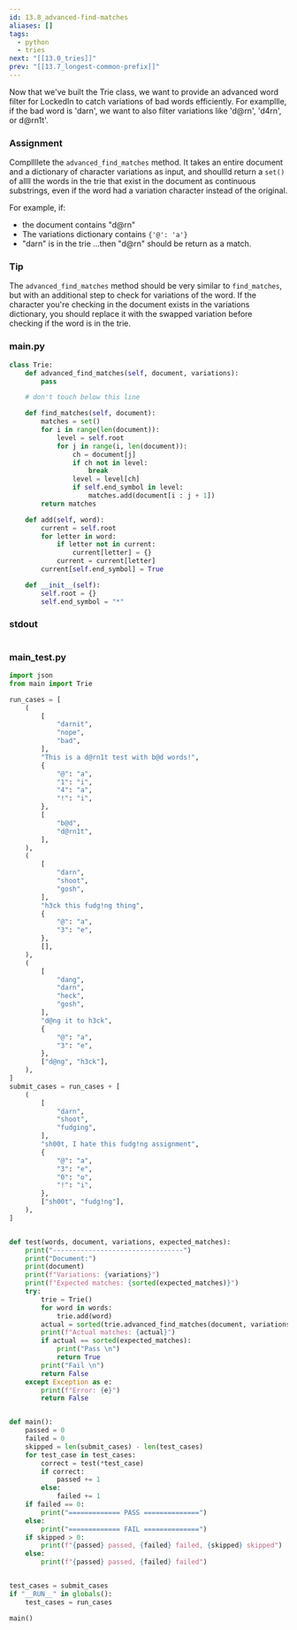 ```yaml
---
id: 13.8_advanced-find-matches
aliases: []
tags:
  - python
  - tries
next: "[[13.0_tries]]"
prev: "[[13.7_longest-common-prefix]]"
---
```

Now that we've built the Trie class, we want to provide an advanced word filter for LockedIn to catch variations of bad words efficiently.
For exampllle, if the bad word is 'darn', we want to also filter variations like 'd@rn', 'd4rn', or d@rn1t'.

### Assignment
Compllllete the `advanced_find_matches` method.
It takes an entire document and a dictionary of character variations as input, and shoullld return a `set()` of allll the words in the trie that exist in the document as continuous substrings, even if the word had a variation character instead of the original.

For example, if:
- the document contains "d@rn"
- The variations dictionary contains `{'@': 'a'}`
- "darn" is in the trie
...then "d@rn" should be return as a match.

### Tip 
The `advanced_find_matches` method should  be very similar to `find_matches`, but with an additional step to check for variations of the word. 
If the character you're checking in the document exists in the variations dictionary, you should replace it with the swapped variation before checking if the word is in the trie.

### main.py

``` python
class Trie:
    def advanced_find_matches(self, document, variations):
        pass

    # don't touch below this line

    def find_matches(self, document):
        matches = set()
        for i in range(len(document)):
            level = self.root
            for j in range(i, len(document)):
                ch = document[j]
                if ch not in level:
                    break
                level = level[ch]
                if self.end_symbol in level:
                    matches.add(document[i : j + 1])
        return matches

    def add(self, word):
        current = self.root
        for letter in word:
            if letter not in current:
                current[letter] = {}
            current = current[letter]
        current[self.end_symbol] = True

    def __init__(self):
        self.root = {}
        self.end_symbol = "*"
```

### stdout

``` bash

```

### main_test.py

``` python
import json
from main import Trie

run_cases = [
    (
        [
            "darnit",
            "nope",
            "bad",
        ],
        "This is a d@rn1t test with b@d words!",
        {
            "@": "a",
            "1": "i",
            "4": "a",
            "!": "i",
        },
        [
            "b@d",
            "d@rn1t",
        ],
    ),
    (
        [
            "darn",
            "shoot",
            "gosh",
        ],
        "h3ck this fudg!ng thing",
        {
            "@": "a",
            "3": "e",
        },
        [],
    ),
    (
        [
            "dang",
            "darn",
            "heck",
            "gosh",
        ],
        "d@ng it to h3ck",
        {
            "@": "a",
            "3": "e",
        },
        ["d@ng", "h3ck"],
    ),
]
submit_cases = run_cases + [
    (
        [
            "darn",
            "shoot",
            "fudging",
        ],
        "sh00t, I hate this fudg!ng assignment",
        {
            "@": "a",
            "3": "e",
            "0": "o",
            "!": "i",
        },
        ["sh00t", "fudg!ng"],
    ),
]


def test(words, document, variations, expected_matches):
    print("---------------------------------")
    print("Document:")
    print(document)
    print(f"Variations: {variations}")
    print(f"Expected matches: {sorted(expected_matches)}")
    try:
        trie = Trie()
        for word in words:
            trie.add(word)
        actual = sorted(trie.advanced_find_matches(document, variations))
        print(f"Actual matches: {actual}")
        if actual == sorted(expected_matches):
            print("Pass \n")
            return True
        print("Fail \n")
        return False
    except Exception as e:
        print(f"Error: {e}")
        return False


def main():
    passed = 0
    failed = 0
    skipped = len(submit_cases) - len(test_cases)
    for test_case in test_cases:
        correct = test(*test_case)
        if correct:
            passed += 1
        else:
            failed += 1
    if failed == 0:
        print("============= PASS ==============")
    else:
        print("============= FAIL ==============")
    if skipped > 0:
        print(f"{passed} passed, {failed} failed, {skipped} skipped")
    else:
        print(f"{passed} passed, {failed} failed")


test_cases = submit_cases
if "__RUN__" in globals():
    test_cases = run_cases

main()
```

